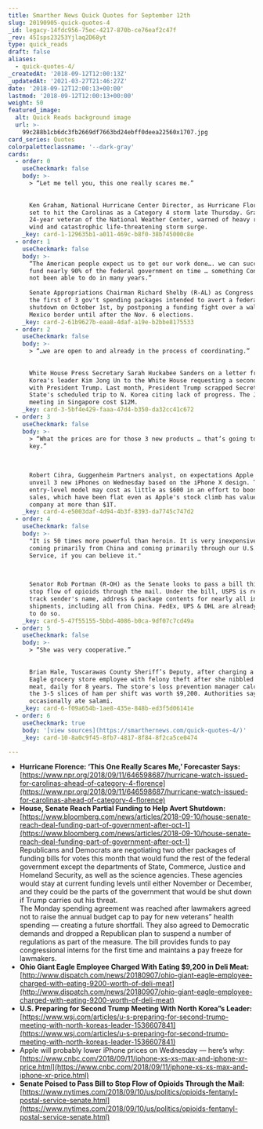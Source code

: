 ```yaml
---
title: Smarther News Quick Quotes for September 12th
slug: 20190905-quick-quotes-4
_id: legacy-14fdc956-75ec-4217-870b-ce76eaf2c47f
_rev: 45Isps23253Yjlaq2D68yt
type: quick_reads
draft: false
aliases:
  - quick-quotes-4/
_createdAt: '2018-09-12T12:00:13Z'
_updatedAt: '2021-03-27T21:46:27Z'
date: '2018-09-12T12:00:13+00:00'
lastmod: '2018-09-12T12:00:13+00:00'
weight: 50
featured_image:
  alt: Quick Reads background image
  url: >-
    99c288b1cb6dc3fb2669df7663bd24ebff0deea22560x1707.jpg
card_series: Quotes
colorpaletteclassname: '--dark-gray'
cards:
  - order: 0
    useCheckmark: false
    body: >-
      > “Let me tell you, this one really scares me.”  
        
        
      Ken Graham, National Hurricane Center Director, as Hurricane Florence is
      set to hit the Carolinas as a Category 4 storm late Thursday. Graham, a
      24-year veteran of the National Weather Center, warned of heavy rain, high
      wind and catastrophic life-threatening storm surge.
    _key: card-1-129635b1-a011-469c-b8f0-38b745000c8e
  - order: 1
    useCheckmark: false
    body: >-
      “The American people expect us to get our work done…. we can successfully
      fund nearly 90% of the federal government on time … something Congress has
      not been able to do in many years.”  
        
      Senate Appropriations Chairman Richard Shelby (R-AL) as Congress reaches
      the first of 3 gov't spending packages intended to avert a federal
      shutdown on October 1st, by postponing a funding fight over a wall at the
      Mexico border until after the Nov. 6 elections.
    _key: card-2-61b9627b-eaa8-4daf-a19e-b2bbe8175533
  - order: 2
    useCheckmark: false
    body: >-
      > “…we are open to and already in the process of coordinating.”  
        
        
      White House Press Secretary Sarah Huckabee Sanders on a letter from North
      Korea's leader Kim Jong Un to the White House requesting a second meeting
      with President Trump. Last month, President Trump scrapped Secretary of
      State's scheduled trip to N. Korea citing lack of progress. The June
      meeting in Singapore cost $12M.
    _key: card-3-5bf4e429-faaa-47d4-b350-da32cc41c672
  - order: 3
    useCheckmark: false
    body: >-
      > “What the prices are for those 3 new products … that’s going to be the
      key.”  
        
        
        
      Robert Cihra, Guggenheim Partners analyst, on expectations Apple will
      unveil 3 new iPhones on Wednesday based on the iPhone X design. The
      entry-level model may cost as little as $600 in an effort to boost iPhone
      sales, which have been flat even as Apple's stock climb has valued the
      company at more than $1T.
    _key: card-4-e5003daf-4d94-4b3f-8393-da7745c747d2
  - order: 4
    useCheckmark: false
    body: >-
      "It is 50 times more powerful than heroin. It is very inexpensive. It is
      coming primarily from China and coming primarily through our U.S. Postal
      Service, if you can believe it."

        
        
      Senator Rob Portman (R-OH) as the Senate looks to pass a bill this week to
      stop flow of opioids through the mail. Under the bill, USPS is required to
      track sender's name, address & package contents for nearly all int'l mail
      shipments, including all from China. FedEx, UPS & DHL are already required
      to do so.
    _key: card-5-47f55155-5bbd-4086-b0ca-9df07c7cd49a
  - order: 5
    useCheckmark: false
    body: >-
      > “She was very cooperative.”  
        
        
      Brian Hale, Tuscarawas County Sheriff’s Deputy, after charging a Giant
      Eagle grocery store employee with felony theft after she nibbled on deli
      meat, daily for 8 years. The store's loss prevention manager calculated
      the 3-5 slices of ham per shift was worth $9,200. Authorities say she also
      occasionally ate salami.
    _key: card-6-f09a654b-1ae8-435e-848b-ed3f5d06141e
  - order: 6
    useCheckmark: true
    body: '[view sources](https://smarthernews.com/quick-quotes-4/)'
    _key: card-10-8a0c9f45-8fb7-4817-8f84-8f2ca5ce0474

---
```

* **Hurricane Florence: ‘This One Really Scares Me,’ Forecaster Says:**  
[https://www.npr.org/2018/09/11/646598687/hurricane-watch-issued-for-carolinas-ahead-of-category-4-florence](https://www.npr.org/2018/09/11/646598687/hurricane-watch-issued-for-carolinas-ahead-of-category-4-florence)
* **House, Senate Reach Partial Funding to Help Avert Shutdown:**  
[https://www.bloomberg.com/news/articles/2018-09-10/house-senate-reach-deal-funding-part-of-government-after-oct-1](https://www.bloomberg.com/news/articles/2018-09-10/house-senate-reach-deal-funding-part-of-government-after-oct-1)  
Republicans and Democrats are negotiating two other packages of funding bills for votes this month that would fund the rest of the federal government except the departments of State, Commerce, Justice and Homeland Security, as well as the science agencies. These agencies would stay at current funding levels until either November or December, and they could be the parts of the government that would be shut down if Trump carries out his threat.  
The Monday spending agreement was reached after lawmakers agreed not to raise the annual budget cap to pay for new veterans” health spending — creating a future shortfall. They also agreed to Democratic demands and dropped a Republican plan to suspend a number of regulations as part of the measure. The bill provides funds to pay congressional interns for the first time and maintains a pay freeze for lawmakers.
* **Ohio Giant Eagle Employee Charged With Eating $9,200 in Deli Meat:**  
[http://www.dispatch.com/news/20180907/ohio-giant-eagle-employee-charged-with-eating-9200-worth-of-deli-meat](http://www.dispatch.com/news/20180907/ohio-giant-eagle-employee-charged-with-eating-9200-worth-of-deli-meat)
* **U.S. Preparing for Second Trump Meeting With North Korea”s Leader:**  
[https://www.wsj.com/articles/u-s-preparing-for-second-trump-meeting-with-north-koreas-leader-1536607841](https://www.wsj.com/articles/u-s-preparing-for-second-trump-meeting-with-north-koreas-leader-1536607841)
* Apple will probably lower iPhone prices on Wednesday — here’s why:  
[https://www.cnbc.com/2018/09/11/iphone-xs-xs-max-and-iphone-xr-price.html](https://www.cnbc.com/2018/09/11/iphone-xs-xs-max-and-iphone-xr-price.html)
* **Senate Poised to Pass Bill to Stop Flow of Opioids Through the Mail:**  
[https://www.nytimes.com/2018/09/10/us/politics/opioids-fentanyl-postal-service-senate.html](https://www.nytimes.com/2018/09/10/us/politics/opioids-fentanyl-postal-service-senate.html)